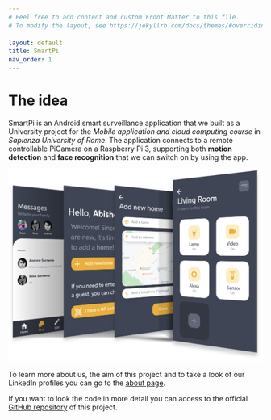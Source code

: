 ```yaml
---
# Feel free to add content and custom Front Matter to this file.
# To modify the layout, see https://jekyllrb.com/docs/themes/#overriding-theme-defaults

layout: default
title: SmartPi
nav_order: 1
---
```


#  The idea

SmartPi is an Android smart surveillance application that we built as a University project for the *Mobile application and cloud computing course* in *Sapienza University of Rome*. The application connects to a remote controllable PiCamera on a Raspberry Pi 3, supporting both **motion detection** and **face recognition** that we can switch on by using the app.

![Overview of the app](images/overview.png)


To learn more about us, the aim of this project and to take a look of our LinkedIn profiles you can go to the [about page](https://sergiopicca.github.io/smartPi-app/pages/about.html).

If you want to look the code in more detail you can access to the official [GitHub repository](https://github.com/sergiopicca/smartPi-app/) of this project.
